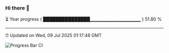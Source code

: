 ### Hi there 👋

⏳ Year progress { ███████████████▁▁▁▁▁▁▁▁▁▁▁▁▁▁▁ } 51.80 %

---

⏰ Updated on Wed, 09 Jul 2025 01:17:48 GMT

![Progress Bar CI](https://github.com/liununu/liununu/workflows/Progress%20Bar%20CI/badge.svg)
